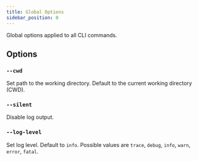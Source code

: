 ```yaml
---
title: Global Options
sidebar_position: 0
---
```


Global options applied to all CLI commands.

## Options

### `--cwd`

Set path to the working directory. Default to the current working directory (CWD).

### `--silent`

Disable log output.

### `--log-level`

Set log level. Default to `info`. Possible values are `trace`, `debug`, `info`, `warn`, `error`, `fatal`.
